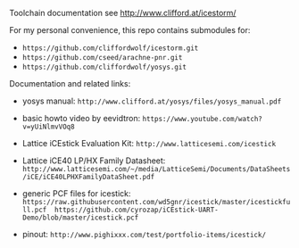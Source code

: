 Toolchain documentation see http://www.clifford.at/icestorm/

For my personal convenience, this repo contains submodules for:

* `https://github.com/cliffordwolf/icestorm.git`
* `https://github.com/cseed/arachne-pnr.git`
* `https://github.com/cliffordwolf/yosys.git`

Documentation and related links:

* yosys manual: `http://www.clifford.at/yosys/files/yosys_manual.pdf`

* basic howto video by eevidtron: `https://www.youtube.com/watch?v=yUiNlmvVOq8`
* Lattice iCEstick Evaluation Kit: `http://www.latticesemi.com/icestick`
* Lattice iCE40 LP/HX Family Datasheet: `http://www.latticesemi.com/~/media/LatticeSemi/Documents/DataSheets/iCE/iCE40LPHXFamilyDataSheet.pdf`
* generic PCF files for icestick: `https://raw.githubusercontent.com/wd5gnr/icestick/master/icestickfull.pcf  https://github.com/cyrozap/iCEstick-UART-Demo/blob/master/icestick.pcf`
* pinout: `http://www.pighixxx.com/test/portfolio-items/icestick/`

